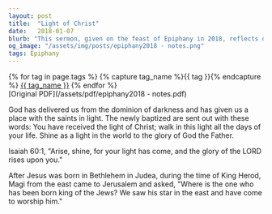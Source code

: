 ```yaml
---
layout: post
title:  "Light of Christ"
date:   2018-01-07
blurb: "This sermon, given on the feast of Epiphany in 2018, reflects on the biblical passages Isaiah 60:1 and Matthew 2:1ff. It emphasizes the transformative power of baptism and the divine light that is bestowed upon the baptized. The sermon also discusses the journey of the Magi, who were guided by a star to the newborn king of the Jews."
og_image: "/assets/img/posts/epiphany2018 - notes.png"
tags: Epiphany
---    
```

<div class="tag-pills">
  {% for tag in page.tags %}
    {% capture tag_name %}{{ tag }}{% endcapture %}
    <a href="{{ site.baseurl }}/tag/{{ tag_name | slugify }}" class="tag-pill">{{ tag_name }}</a>
  {% endfor %}
</div>
[Original PDF](/assets/pdf/epiphany2018 - notes.pdf)

God has delivered us from the dominion of darkness and has given us a place with the saints in light. The newly baptized are sent out with these words: You have received the light of Christ; walk in this light all the days of your life. Shine as a light in the world to the glory of God the Father.

Isaiah 60:1, "Arise, shine, for your light has come, and the glory of the LORD rises upon you."

After Jesus was born in Bethlehem in Judea, during the time of King Herod, Magi from the east came to Jerusalem and asked, "Where is the one who has been born king of the Jews? We saw his star in the east and have come to worship him."
